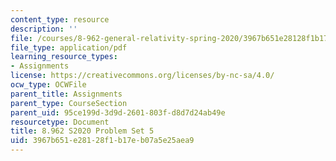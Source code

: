 ```yaml
---
content_type: resource
description: ''
file: /courses/8-962-general-relativity-spring-2020/3967b651e28128f1b17eb07a5e25aea9_MIT8_962S20_pset05.pdf
file_type: application/pdf
learning_resource_types:
- Assignments
license: https://creativecommons.org/licenses/by-nc-sa/4.0/
ocw_type: OCWFile
parent_title: Assignments
parent_type: CourseSection
parent_uid: 95ce199d-3d9d-2601-803f-d8d7d24ab49e
resourcetype: Document
title: 8.962 S2020 Problem Set 5
uid: 3967b651-e281-28f1-b17e-b07a5e25aea9
---
```

